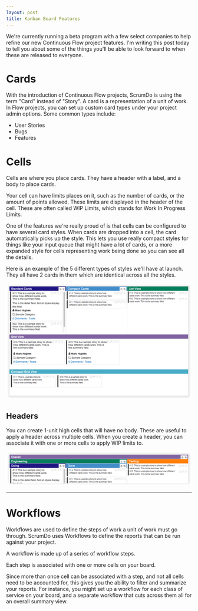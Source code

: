 ```yaml
---
layout: post
title: Kanban Board Features
---
```


We're currently running a beta program with a few select companies to help refine our new Continuous Flow project features.  I'm writing this post today to tell you about some of the things you'll be able to look forward to when these are released to everyone.

# Cards

With the introduction of Continuous Flow projects, ScrumDo is using the term "Card" instead of "Story".  A card is a representation of a unit of work.  In Flow projects, you can set up custom card types under your project admin options.  Some common types include:

* User Stories
* Bugs
* Features


# Cells

Cells are where you place cards. They have a header with a label, and a body to place cards.

Your cell can have limits places on it, such as the number of cards, or the amount of points allowed.  These limits are displayed in the header of the cell.  These are often called WIP Limits, which stands for Work In Progress Limits.

One of the features we're really proud of is that cells can be configured to have several card styles.  When cards are dropped into a cell, the card automatically picks up the style.  This lets you use really compact styles for things like your input queue that might have a lot of cards, or a more expanded style for cells representing work being done so you can see all the details.

Here is an example of the 5 different types of styles we'll have at launch.  They all have 2 cards in them which are identical across all the styles.

![Cell Types](/help/kanban/images/cell_types.png)


## Headers

You can create 1-unit high cells that will have no body.  These are useful to apply a header across multiple cells.  When you create a header, you can associate it with one or more cells to apply WIP limits to.

![Header Examples](/help/kanban/images/header_examples.png)

----

# Workflows

Workflows are used to define the steps of work a unit of work must go through.  ScrumDo uses Workflows to define the reports that can be run against your project.

A workflow is made up of a series of workflow steps.

Each step is associated with one or more cells on your board.

Since more than once cell can be associated with a step, and not all cells need to be accounted for, this gives you the ability to filter and summarize your reports.  For instance, you might set up a workflow for each class of service on your board, and a separate workflow that cuts across them all for an overall summary view.


